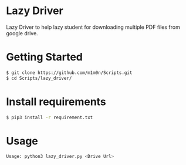 # Lazy Driver
Lazy Driver to help lazy student for downloading multiple PDF files from google drive.

# Getting Started
```bash
$ git clone https://github.com/m1m0n/Scripts.git
$ cd Scripts/lazy_driver/
```
# Install requirements
```bash
$ pip3 install -r requirement.txt
```

# Usage
```bash
Usage: python3 lazy_driver.py <Drive Url>
```
